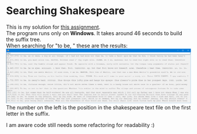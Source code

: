 # Searching Shakespeare  
This is my solution for [this assignment](https://datsoftlyngby.github.io/soft2020spring/resources/31a4d1c0-03-miniproject-searching-shakespeare.pdf).  
The program runs only on **Windows**. It takes around 46 seconds to build the suffix tree.  
When searching for "to be, " these are the results:  
![](./img/results.png)  
The number on the left is the position in the shakespeare text file on the first letter in the suffix.  

I am aware code still needs some refactoring for readability :)
